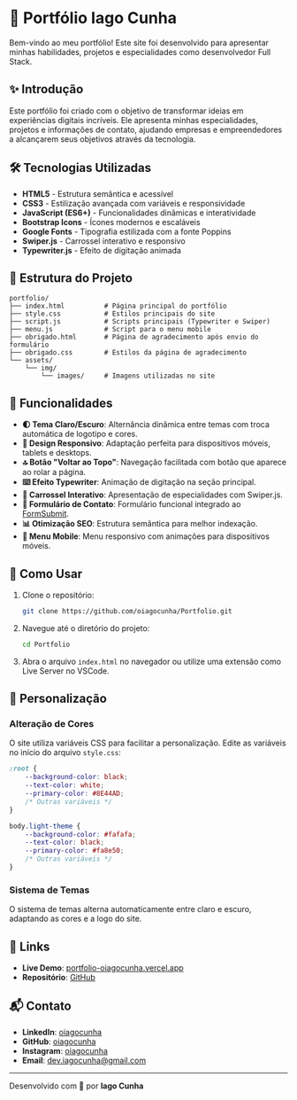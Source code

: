 # 🚀 Portfólio Iago Cunha

Bem-vindo ao meu portfólio! Este site foi desenvolvido para apresentar minhas habilidades, projetos e especialidades como desenvolvedor Full Stack.

## ✨ Introdução

Este portfólio foi criado com o objetivo de transformar ideias em experiências digitais incríveis. Ele apresenta minhas especialidades, projetos e informações de contato, ajudando empresas e empreendedores a alcançarem seus objetivos através da tecnologia.

## 🛠️ Tecnologias Utilizadas

- **HTML5** - Estrutura semântica e acessível
- **CSS3** - Estilização avançada com variáveis e responsividade
- **JavaScript (ES6+)** - Funcionalidades dinâmicas e interatividade
- **Bootstrap Icons** - Ícones modernos e escaláveis
- **Google Fonts** - Tipografia estilizada com a fonte Poppins
- **Swiper.js** - Carrossel interativo e responsivo
- **Typewriter.js** - Efeito de digitação animada

## 📁 Estrutura do Projeto

```
portfolio/
├── index.html          # Página principal do portfólio
├── style.css           # Estilos principais do site
├── script.js           # Scripts principais (Typewriter e Swiper)
├── menu.js             # Script para o menu mobile
├── obrigado.html       # Página de agradecimento após envio do formulário
├── obrigado.css        # Estilos da página de agradecimento
└── assets/
    └── img/
        └── images/     # Imagens utilizadas no site
```

## 🌟 Funcionalidades

- **🌓 Tema Claro/Escuro**: Alternância dinâmica entre temas com troca automática de logotipo e cores.
- **📱 Design Responsivo**: Adaptação perfeita para dispositivos móveis, tablets e desktops.
- **🔝 Botão "Voltar ao Topo"**: Navegação facilitada com botão que aparece ao rolar a página.
- **⌨️ Efeito Typewriter**: Animação de digitação na seção principal.
- **🔄 Carrossel Interativo**: Apresentação de especialidades com Swiper.js.
- **📝 Formulário de Contato**: Formulário funcional integrado ao [FormSubmit](https://formsubmit.co/).
- **📊 Otimização SEO**: Estrutura semântica para melhor indexação.
- **📱 Menu Mobile**: Menu responsivo com animações para dispositivos móveis.

## 🚀 Como Usar

1. Clone o repositório:
   ```bash
   git clone https://github.com/oiagocunha/Portfolio.git
   ```

2. Navegue até o diretório do projeto:
   ```bash
   cd Portfolio
   ```

3. Abra o arquivo `index.html` no navegador ou utilize uma extensão como Live Server no VSCode.

## 🎨 Personalização

### Alteração de Cores
O site utiliza variáveis CSS para facilitar a personalização. Edite as variáveis no início do arquivo `style.css`:

```css
:root {
    --background-color: black;
    --text-color: white;
    --primary-color: #8E44AD;
    /* Outras variáveis */
}

body.light-theme {
    --background-color: #fafafa;
    --text-color: black;
    --primary-color: #fa8e50;
    /* Outras variáveis */
}
```

### Sistema de Temas
O sistema de temas alterna automaticamente entre claro e escuro, adaptando as cores e a logo do site.

## 🔗 Links

- **Live Demo**: [portfolio-oiagocunha.vercel.app](https://portfolio-oiagocunha.vercel.app)
- **Repositório**: [GitHub](https://github.com/oiagocunha/Portfolio)

## 📬 Contato

- **LinkedIn**: [oiagocunha](https://www.linkedin.com/in/oiagocunha/)
- **GitHub**: [oiagocunha](https://github.com/oiagocunha)
- **Instagram**: [oiagocunha](https://www.instagram.com/oiagocunha/)
- **Email**: [dev.iagocunha@gmail.com](mailto:dev.iagocunha@gmail.com)

---

Desenvolvido com 💜 por **Iago Cunha**